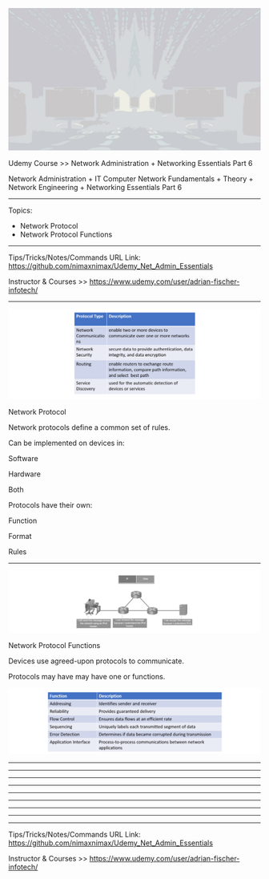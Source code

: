
![alt text](image.jpg)

Udemy Course >> Network Administration + Networking Essentials Part 6

Network Administration + IT Computer Network Fundamentals + Theory + Network Engineering + Networking Essentials Part 6

**********

Topics:
- Network Protocol
- Network Protocol Functions


**********

Tips/Tricks/Notes/Commands URL Link: https://github.com/nimaxnimax/Udemy_Net_Admin_Essentials

Instructor & Courses >> https://www.udemy.com/user/adrian-fischer-infotech/

**********

![alt text](image.png)

Network Protocol

Network protocols define a common set of rules.

Can be implemented on devices in:

Software

Hardware

Both

Protocols have their own:

Function

Format

Rules
 
**********

![alt text](image-1.png)

Network Protocol Functions

Devices use agreed-upon protocols to communicate.

Protocols may have may have one or functions.

![alt text](image-2.png)

**********


**********


**********


**********


**********


**********


**********


**********


**********

Tips/Tricks/Notes/Commands URL Link: https://github.com/nimaxnimax/Udemy_Net_Admin_Essentials

Instructor & Courses >> https://www.udemy.com/user/adrian-fischer-infotech/

